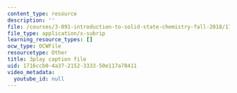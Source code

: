 ```yaml
---
content_type: resource
description: ''
file: /courses/3-091-introduction-to-solid-state-chemistry-fall-2018/1716ccb04a372152333350e117a78411_uOEXP2WEo3M.srt
file_type: application/x-subrip
learning_resource_types: []
ocw_type: OCWFile
resourcetype: Other
title: 3play caption file
uid: 1716ccb0-4a37-2152-3333-50e117a78411
video_metadata:
  youtube_id: null
---
```

